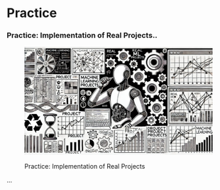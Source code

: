 # Practice

### Practice: Implementation of Real Projects..

<div align="left"><figure><img src="../.gitbook/assets/image (2) (1) (1).png" alt="" width="563"><figcaption><p>Practice: Implementation of Real Projects</p></figcaption></figure></div>

...
